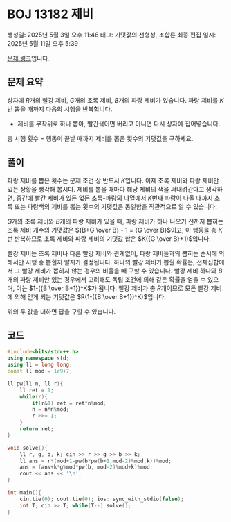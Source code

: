 # BOJ 13182 제비

생성일: 2025년 5월 3일 오후 11:46
태그: 기댓값의 선형성, 조합론
최종 편집 일시: 2025년 5월 11일 오후 5:39

[문제 링크](http://boj.kr/13182)입니다.

## 문제 요약

상자에 $R$개의 빨강 제비, $G$개의 초록 제비, $B$개의 파랑 제비가 있습니다. 파랑 제비를 $K$번 뽑을 때까지 다음의 시행을 반복합니다.

- 제비를 무작위로 하나 뽑아, 빨간색이면 버리고 아니면 다시 상자에 집어넣습니다.

총 시행 횟수 = 행동이 끝날 때까지 제비를 뽑은 횟수의 기댓값을 구하세요.

## 풀이

파랑 제비를 뽑은 횟수는 문제 조건 상 반드시 $K$입니다. 이제 초록 제비와 파랑 제비만 있는 상황을 생각해 봅시다. 제비를 뽑을 때마다 해당 제비의 색을 써내려간다고 생각하면, 중간에 빨간 제비가 있든 없든 초록-파랑의 나열에서 $K$번째 파랑이 나올 때까지 초록 또는 파랑색의 제비를 뽑는 횟수의 기댓값은 동일함을 직관적으로 알 수 있습니다.

$G$개의 초록 제비와 $B$개의 파랑 제비가 있을 때, 파랑 제비가 하나 나오기 전까지 뽑히는 초록 제비 개수의 기댓값은 ${B+G \over B} - 1 = {G \over B}$이고, 이 행동을 총 $K$번 반복하므로 초록 제비와 파랑 제비의 기댓값 합은 $K({G \over B}+1)$입니다.

빨강 제비는 초록 제비나 다른 빨강 제비와 관계없이, 파랑 제비들과의 뽑히는 순서에 의해서만 시행 중 뽑힐지 말지가 결정됩니다. 하나의 빨강 제비가 뽑힐 확률은, 전체집합에서 그 빨강 제비가 뽑히지 않는 경우의 비율을 빼 구할 수 있습니다. 빨강 제비 하나와 $B$개의 파랑 제비만 있는 경우에서 고려해도 독립 조건에 의해 같은 확률을 얻을 수 있으며, 이는 $1-({B \over B+1})^K$가 됩니다. 빨강 제비가 총 $R$개이므로 모든 빨강 제비에 의해 얻게 되는 기댓값은 $R(1-({B \over B+1})^K)$입니다.

위의 두 값을 더하면 답을 구할 수 있습니다.

## 코드

```cpp
#include<bits/stdc++.h>
using namespace std;
using ll = long long;
const ll mod = 1e9+7;

ll pw(ll n, ll r){
	ll ret = 1;
	while(r){
		if(r&1) ret = ret*n%mod;
		n = n*n%mod;
		r >>= 1;
	}
	return ret;
}

void solve(){
	ll r, g, b, k; cin >> r >> g >> b >> k;
	ll ans = r*(mod+1-pw(b*pw(b+1,mod-2)%mod,k))%mod;
	ans = (ans+k*g%mod*pw(b, mod-2)%mod+k)%mod;
	cout << ans << '\n';
}

int main(){
	cin.tie(0); cout.tie(0); ios::sync_with_stdio(false);
	int T; cin >> T; while(T--) solve();
}
```